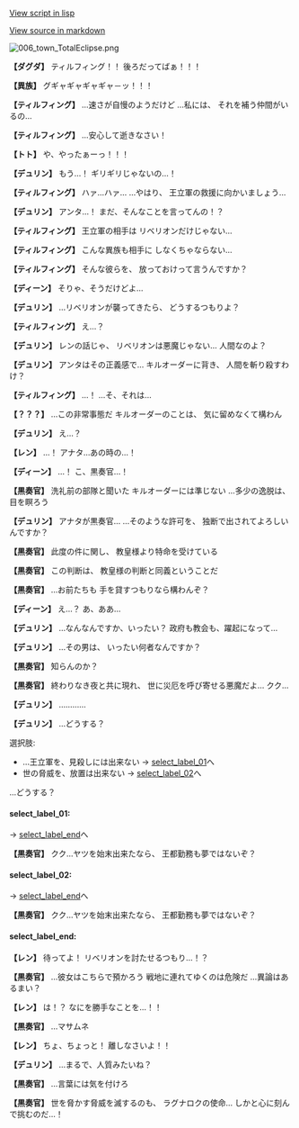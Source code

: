 [View script in lisp](../scripts/1640603.txt)

[View source in markdown](1640603.md)

![006_town_TotalEclipse.png](../images/backgrounds/006_town_TotalEclipse.png)

**【ダグダ】**
ティルフィング！！
後ろだってばぁ！！！

**【異族】**
グギャギャギャギャ－ッ！！！

**【ティルフィング】**
…速さが自慢のようだけど
…私には、
それを補う仲間がいるの…

**【ティルフィング】**
…安心して逝きなさい！

**【トト】**
や、やったぁーっ！！！

**【デュリン】**
もう…！
ギリギリじゃないの…！

**【ティルフィング】**
ハァ…ハァ…
…やはり、
王立軍の救援に向かいましょう…

**【デュリン】**
アンタ…！
まだ、そんなことを言ってんの！？

**【ティルフィング】**
王立軍の相手は
リベリオンだけじゃない…

**【ティルフィング】**
こんな異族も相手に
しなくちゃならない…

**【ティルフィング】**
そんな彼らを、
放っておけって言うんですか？

**【ディーン】**
そりゃ、そうだけどよ…

**【デュリン】**
…リベリオンが襲ってきたら、
どうするつもりよ？

**【ティルフィング】**
え…？

**【デュリン】**
レンの話じゃ、
リベリオンは悪魔じゃない…
人間なのよ？

**【デュリン】**
アンタはその正義感で…
キルオーダーに背き、
人間を斬り殺すわけ？

**【ティルフィング】**
…！
…そ、それは…

**【？？？】**
…この非常事態だ
キルオーダーのことは、
気に留めなくて構わん

**【デュリン】**
え…？

**【レン】**
…！
アナタ…あの時の…！

**【ディーン】**
…！
こ、黒奏官…！

**【黒奏官】**
洗礼前の部隊と聞いた
キルオーダーには準じない
…多少の逸脱は、目を瞑ろう

**【デュリン】**
アナタが黒奏官…
…そのような許可を、
独断で出されてよろしいんですか？

**【黒奏官】**
此度の件に関し、
教皇様より特命を受けている

**【黒奏官】**
この判断は、
教皇様の判断と同義ということだ

**【黒奏官】**
…お前たちも
手を貸すつもりなら構わんぞ？

**【ディーン】**
え…？
あ、ああ…

**【デュリン】**
…なんなんですか、いったい？
政府も教会も、躍起になって…

**【デュリン】**
…その男は、
いったい何者なんですか？

**【黒奏官】**
知らんのか？

**【黒奏官】**
終わりなき夜と共に現れ、
世に災厄を呼び寄せる悪魔だよ…
クク…

**【デュリン】**
…………

**【デュリン】**
…どうする？

選択肢:
- …王立軍を、見殺しには出来ない → [select_label_01](#select_label_01)へ
- 世の脅威を、放置は出来ない → [select_label_02](#select_label_02)へ

…どうする？

#### select_label_01:
 → [select_label_end](#select_label_end)へ

**【黒奏官】**
クク…ヤツを始末出来たなら、
王都勤務も夢ではないぞ？

#### select_label_02:
 → [select_label_end](#select_label_end)へ

**【黒奏官】**
クク…ヤツを始末出来たなら、
王都勤務も夢ではないぞ？

#### select_label_end:

**【レン】**
待ってよ！
リベリオンを討たせるつもり…！？

**【黒奏官】**
…彼女はこちらで預かろう
戦地に連れてゆくのは危険だ
…異論はあるまい？

**【レン】**
は！？
なにを勝手なことを…！！

**【黒奏官】**
…マサムネ

**【レン】**
ちょ、ちょっと！
離しなさいよ！！

**【デュリン】**
…まるで、人質みたいね？

**【黒奏官】**
…言葉には気を付けろ

**【黒奏官】**
世を脅かす脅威を滅するのも、
ラグナロクの使命…
しかと心に刻んで挑むのだ…！